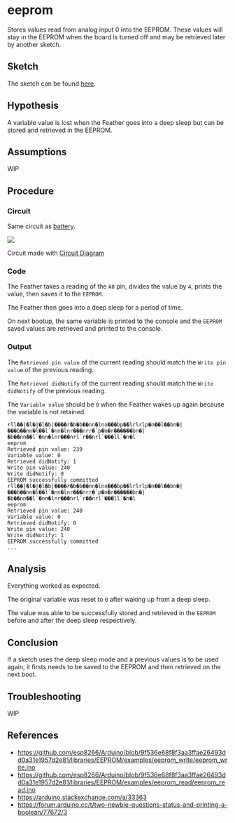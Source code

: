 # eeprom

Stores values read from analog input 0 into
the EEPROM. These values will stay in the
EEPROM when the board is turned off and may
be retrieved later by another sketch.

## Sketch

The sketch can be found [here](https://github.com/nicholaswilde/solar-battery-charger/tree/main/test/eeprom).

## Hypothesis

A variable value is lost when the Feather goes into a deep sleep
 but can be stored and retrieved in the EEPROM.

## Assumptions

WIP

## Procedure

### Circuit

Same circuit as [battery](../battery).

![](../battery/images/circuit.png)

Circuit made with [Circuit Diagram](https://www.circuit-diagram.org/)

### Code

The Feather takes a reading of the `A0` pin, divides the value by `4`, prints the value, then saves it to the `EEPROM`.

The Feather then goes into a deep sleep for a period of time.

On next bootup, the same variable is printed to the console and the `EEPROM` saved values are retrieved and printed to the console.

### Output

The `Retrieved pin value` of the current reading should match the `Write pin value` of the
previous reading.

The `Retrieved didNotify` of the current reading should match the `Write didNotify` of the
previous reading.

The `Variable value` should be `0` when the Feather wakes up again because the
variable is not retained.

```shell
rll��|�l�|�l�b|����r�b�b��nn�lnn���bp��lrlrlp�n��l��bn�|���b��nn�l��l`�nn�lnr���nrr�`p�n�r������bn�|�b��nn��l`�nn�lnr���nrl`r��nrl`���ll`�n�l
eeprom
Retrieved pin value: 239
Variable value: 0
Retrieved didNotify: 1
Write pin value: 240
Write didNotify: 0
EEPROM successfully committed
rll��|�l�|�l�b|����r�b�b��nn�lnn���bp��lrlrlp�n��l��bn�|���b��nn�l��l`�nn�lnr���nrr�`p�n�r������bn�|�b��nn��l`�nn�lnr���nrl`r��nrl`���ll`�n�l
eeprom
Retrieved pin value: 240
Variable value: 0
Retrieved didNotify: 0
Write pin value: 240
Write didNotify: 1
EEPROM successfully committed
...
```

## Analysis

Everything worked as expected.

The original variable was reset to `0` after waking up from a deep sleep.

The value was able to be successfully stored and retrieved in the `EEPROM`
before and after the deep sleep respectively.

## Conclusion

If a sketch uses the deep sleep mode and a previous values is to be used again,
 it firsts needs to be saved to the EEPROM and then retrieved on the next boot.

## Troubleshooting

WIP

## References
- https://github.com/esp8266/Arduino/blob/9f536e68f8f3aa3ffae26493dd0a31e1957d2e81/libraries/EEPROM/examples/eeprom_write/eeprom_write.ino
- https://github.com/esp8266/Arduino/blob/9f536e68f8f3aa3ffae26493dd0a31e1957d2e81/libraries/EEPROM/examples/eeprom_read/eeprom_read.ino
- https://arduino.stackexchange.com/a/33363
- https://forum.arduino.cc/t/two-newbie-questions-status-and-printing-a-boolean/77672/3
